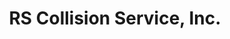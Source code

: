 ---
title: "RS Collision Service, Inc."
url: /stroudsburg/rs-collision-service-inc/
shop: Autowerkstatt
---